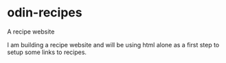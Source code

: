 # odin-recipes
A recipe website

I am building a recipe website and will be using html alone as a first step to setup some links to recipes.